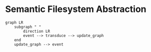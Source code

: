 # Semantic Filesystem Abstraction

```mermaid
graph LR
    subgraph " "
        direction LR
        event --> transduce --> update_graph
    end
    update_graph --> event

```
